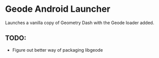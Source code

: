 # Geode Android Launcher

Launches a vanilla copy of Geometry Dash with the Geode loader added.

## TODO:

* Figure out better way of packaging libgeode
